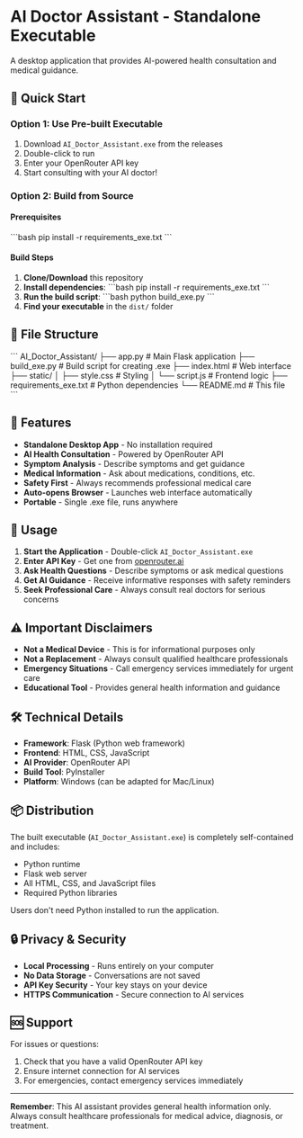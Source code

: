 # AI Doctor Assistant - Standalone Executable

A desktop application that provides AI-powered health consultation and medical guidance.

## 🚀 Quick Start

### Option 1: Use Pre-built Executable
1. Download `AI_Doctor_Assistant.exe` from the releases
2. Double-click to run
3. Enter your OpenRouter API key
4. Start consulting with your AI doctor!

### Option 2: Build from Source

#### Prerequisites
\`\`\`bash
pip install -r requirements_exe.txt
\`\`\`

#### Build Steps
1. **Clone/Download** this repository
2. **Install dependencies**:
   \`\`\`bash
   pip install -r requirements_exe.txt
   \`\`\`
3. **Run the build script**:
   \`\`\`bash
   python build_exe.py
   \`\`\`
4. **Find your executable** in the `dist/` folder

## 📁 File Structure
\`\`\`
AI_Doctor_Assistant/
├── app.py                 # Main Flask application
├── build_exe.py          # Build script for creating .exe
├── index.html            # Web interface
├── static/
│   ├── style.css         # Styling
│   └── script.js         # Frontend logic
├── requirements_exe.txt  # Python dependencies
└── README.md            # This file
\`\`\`

## 🔧 Features

- **Standalone Desktop App** - No installation required
- **AI Health Consultation** - Powered by OpenRouter API
- **Symptom Analysis** - Describe symptoms and get guidance
- **Medical Information** - Ask about medications, conditions, etc.
- **Safety First** - Always recommends professional medical care
- **Auto-opens Browser** - Launches web interface automatically
- **Portable** - Single .exe file, runs anywhere

## 🏥 Usage

1. **Start the Application** - Double-click `AI_Doctor_Assistant.exe`
2. **Enter API Key** - Get one from [openrouter.ai](https://openrouter.ai)
3. **Ask Health Questions** - Describe symptoms or ask medical questions
4. **Get AI Guidance** - Receive informative responses with safety reminders
5. **Seek Professional Care** - Always consult real doctors for serious concerns

## ⚠️ Important Disclaimers

- **Not a Medical Device** - This is for informational purposes only
- **Not a Replacement** - Always consult qualified healthcare professionals
- **Emergency Situations** - Call emergency services immediately for urgent care
- **Educational Tool** - Provides general health information and guidance

## 🛠 Technical Details

- **Framework**: Flask (Python web framework)
- **Frontend**: HTML, CSS, JavaScript
- **AI Provider**: OpenRouter API
- **Build Tool**: PyInstaller
- **Platform**: Windows (can be adapted for Mac/Linux)

## 📦 Distribution

The built executable (`AI_Doctor_Assistant.exe`) is completely self-contained and includes:
- Python runtime
- Flask web server
- All HTML, CSS, and JavaScript files
- Required Python libraries

Users don't need Python installed to run the application.

## 🔒 Privacy & Security

- **Local Processing** - Runs entirely on your computer
- **No Data Storage** - Conversations are not saved
- **API Key Security** - Your key stays on your device
- **HTTPS Communication** - Secure connection to AI services

## 🆘 Support

For issues or questions:
1. Check that you have a valid OpenRouter API key
2. Ensure internet connection for AI services
3. For emergencies, contact emergency services immediately

---

**Remember**: This AI assistant provides general health information only. Always consult healthcare professionals for medical advice, diagnosis, or treatment.
